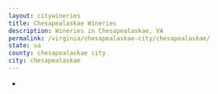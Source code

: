 ```yaml
---
layout: citywineries
title: Chesapealaskae Wineries
description: Wineries in Chesapealaskae, VA
permalink: /virginia/chesapealaskae-city/chesapealaskae/
state: va
county: chesapealaskae city
city: chesapealaskae
---
```

-
